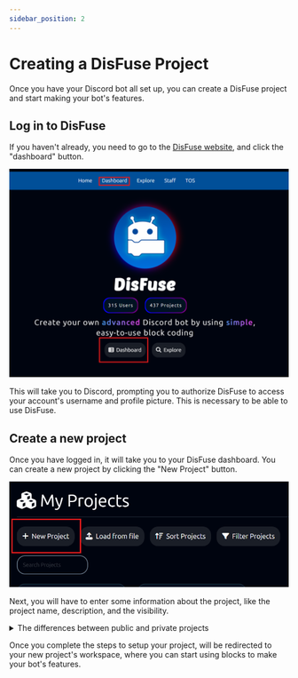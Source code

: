 ```yaml
---
sidebar_position: 2
---
```


# Creating a DisFuse Project

Once you have your Discord bot all set up, you can create a DisFuse project and start making your bot's features.

## Log in to DisFuse

If you haven't already, you need to go to the [DisFuse website](https://www.disfuse.xyz), and click the "dashboard" button.

![Dashboard button](media/image-11.png)

This will take you to Discord, prompting you to authorize DisFuse to access your account's username and profile picture.
This is necessary to be able to use DisFuse.

## Create a new project

Once you have logged in, it will take you to your DisFuse dashboard. You can create a new project by clicking the "New Project" button.

![New project button](media/image-12.png)

Next, you will have to enter some information about the project, like the project name, description, and the visibility.

<details>
  <summary>The differences between public and private projects</summary>

If your project is private, other users will not be able to see your project anywhere on the website.

If your project is public anyone will be able to see your project info and bot code. Users can also like, favorite, clone, and comment on your project.

:::warning
If you make your project public, you will need to hide your bot token or any other sensitive information using secrets (environment variables)
:::

</details>

Once you complete the steps to setup your project, will be redirected to your new project's workspace, where you can start using blocks to make your bot's features.
